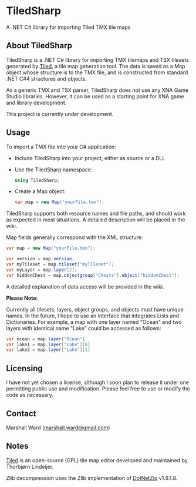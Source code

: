 TiledSharp
==========
A .NET C# library for importing Tiled TMX tile maps

About TiledSharp
----------------
TiledSharp is a .NET C# library for importing TMX tilemaps and TSX tilesets
generated by [Tiled][], a tile map generation tool. The data is saved as a Map
object whose structure is to the TMX file, and is constructed from standard
.NET C#4 structures and objects.

As a generic TMX and TSX parser, TiledSharp does not use any XNA Game Studio
libraries. However, it can be used as a starting point for XNA game and library
development.

This project is currently under development.

Usage
-----
To import a TMX file into your C# application:

- Include TiledSharp into your project, either as source or a DLL

- Use the TiledSharp namespace:

    ```csharp
    using TiledSharp;
    ```

- Create a Map object:

    ```csharp
    var map = new Map("yourFile.tmx");
    ```

TiledSharp supports both resource names and file paths, and should work as
expected in most situations. A detailed description will be placed in the wiki.

Map fields generally correspond with the XML structure:

```csharp
var map = new Map("yourFile.tmx");

var version = map.version;
var myTileset = map.tileset["myTileset"];
var myLayer = map.layer[2];
var hiddenChest = map.objectgroup["Chests"].object["hiddenChest"];
```

A detailed explanation of data access will be provided in the wiki.

__Please Note:__

Currently all tilesets, layers, object groups, and objects must have
unique names. In the future, I hope to use an interface that integrates Lists
and Dictionaries. For example, a map with one layer named "Ocean" and two
layers with identical name "Lake" could be accessed as follows:

```csharp
var ocean = map.layer["Ocean"]
var lake1 = map.layer["Lake"][0]
var lake2 = map.layer["Lake"][1]
```

Licensing
---------
I have not yet chosen a license, although I soon plan to release it under
one permitting public use and modification. Please feel free to use or modify
the code as necessary.

Contact
-------
Marshall Ward (<marshall.ward@gmail.com>)

Notes
-----
[Tiled][] is an open-source (GPL) tile map editor developed and maintained by
Thorbjørn Lindeijer.

Zlib decompression uses the Zlib implementation of [DotNetZip][] v1.9.1.8.

[Tiled]: http://mapeditor.org
[DotNetZip]: http://dotnetzip.codeplex.com
